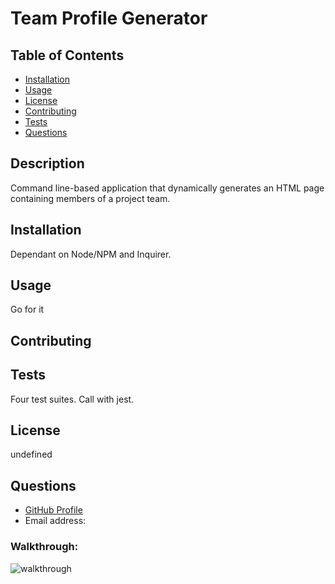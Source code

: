 # Team Profile Generator

  ## Table of Contents
  * [Installation](#installation)
  * [Usage](#usage)
  * [License](#license)
  * [Contributing](#contributing)
  * [Tests](#tests)
  * [Questions](#questions)

  ## Description
   Command line-based application that dynamically generates an HTML page containing members of a project team.
  ## Installation
   Dependant on Node/NPM and Inquirer.
  ## Usage
   Go for it
  ## Contributing
   
  ## Tests
   Four test suites. Call with jest. 
  ## License
  undefined

  ## Questions
  * [GitHub Profile](http://github.com/Osteophagy)
  * Email address: 

 <a name="walkthrough"><h3>Walkthrough:</h3></a> 

  ![walkthrough](./Assets/Demonstration.gif)